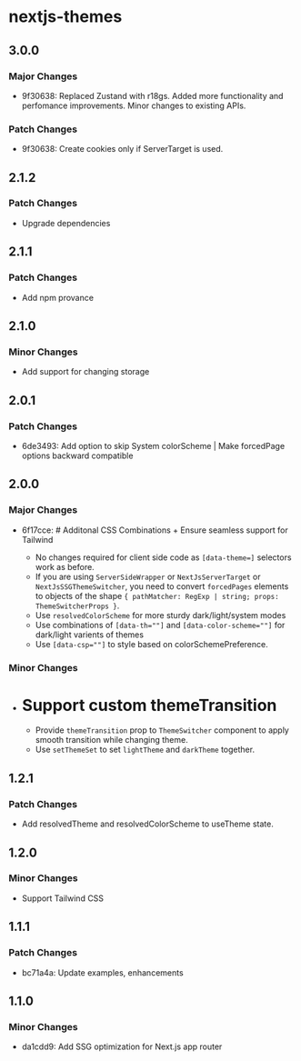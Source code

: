 # nextjs-themes

## 3.0.0

### Major Changes

- 9f30638: Replaced Zustand with r18gs. Added more functionality and perfomance improvements. Minor changes to existing APIs.

### Patch Changes

- 9f30638: Create cookies only if ServerTarget is used.

## 2.1.2

### Patch Changes

- Upgrade dependencies

## 2.1.1

### Patch Changes

- Add npm provance

## 2.1.0

### Minor Changes

- Add support for changing storage

## 2.0.1

### Patch Changes

- 6de3493: Add option to skip System colorScheme | Make forcedPage options backward compatible

## 2.0.0

### Major Changes

- 6f17cce: # Additonal CSS Combinations + Ensure seamless support for Tailwind

  - No changes required for client side code as `[data-theme=]` selectors work as before.
  - If you are using `ServerSideWrapper` or `NextJsServerTarget` or `NextJsSSGThemeSwitcher`, you need to convert `forcedPages` elements to objects of the shape `{ pathMatcher: RegExp | string; props: ThemeSwitcherProps }`.
  - Use `resolvedColorScheme` for more sturdy dark/light/system modes
  - Use combinations of `[data-th=""]` and `[data-color-scheme=""]` for dark/light varients of themes
  - Use `[data-csp=""]` to style based on colorSchemePreference.

### Minor Changes

- # Support custom themeTransition

  - Provide `themeTransition` prop to `ThemeSwitcher` component to apply smooth transition while changing theme.
  - Use `setThemeSet` to set `lightTheme` and `darkTheme` together.

## 1.2.1

### Patch Changes

- Add resolvedTheme and resolvedColorScheme to useTheme state.

## 1.2.0

### Minor Changes

- Support Tailwind CSS

## 1.1.1

### Patch Changes

- bc71a4a: Update examples, enhancements

## 1.1.0

### Minor Changes

- da1cdd9: Add SSG optimization for Next.js app router
